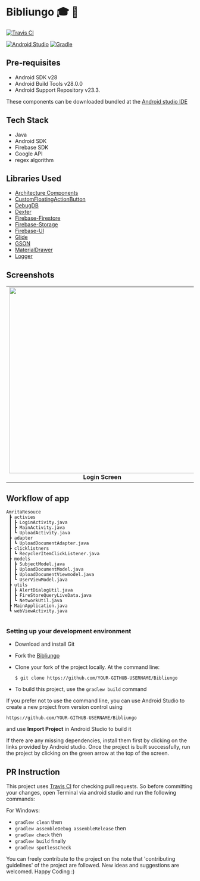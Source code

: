 
# Bibliungo :mortar_board: 📖

[![Travis CI](https://travis-ci.com/chromicle/AmritaResource.svg?branch=master)](https://travis-ci.com/chromicle/AmritaResource)

[![Android Studio](https://img.shields.io/badge/android%20studio-v3.4.1-blue.svg?cacheSeconds=2592000)](https://developer.android.com/studio/)
[![Gradle](https://img.shields.io/badge/gradle-v5.1.1-green.svg?cacheSeconds=2592000)](https://docs.gradle.org/5.1.1/release-notes.html)


## Pre-requisites

- Android SDK v28
- Android Build Tools v28.0.0
- Android Support Repository v23.3.

These components can be downloaded bundled at the [Android studio IDE](https://developer.android.com/studio)

## Tech Stack
- Java
- Android SDK
- Firebase SDK
- Google API
- regex algorithm

## Libraries Used
- [Architecture Components](https://developer.android.com/topic/libraries/architecture/)
- [CustomFloatingActionButton](https://github.com/robertlevonyan/customFloatingActionButton)
- [DebugDB](https://github.com/amitshekhariitbhu/Android-Debug-Database)
- [Dexter](https://github.com/Karumi/Dexter)
- [Firebase-Firestore](https://firebase.google.com/docs/firestore/)
- [Firebase-Storage](https://firebase.google.com/docs/storage/)
- [Firebase-UI](https://firebase.google.com/docs/auth/android/firebaseui)
- [Glide](https://github.com/bumptech/glide) 
- [GSON](https://github.com/google/gson)
- [MaterialDrawer](https://github.com/mikepenz/MaterialDrawer)
- [Logger](https://github.com/orhanobut/logger)


## Screenshots
<table>
     <tr>
          <td><img height="500" src="https://user-images.githubusercontent.com/48018942/69048369-4bcbc500-0a23-11ea-8c98-6e3fd3ead6d3.jpg" /><br /><center><b>Login Screen</b></center></td>
          <td><img height="500" src="https://user-images.githubusercontent.com/48018942/69048366-4b332e80-0a23-11ea-9abd-29606d90a058.jpg" /><br /><center><b>Main Screen</b></center></td>
          <td><img height="500" src="https://user-images.githubusercontent.com/48018942/69048367-4b332e80-0a23-11ea-943b-139033dd3a86.jpg" /><br /><center><b>Upload Document screen</b></center></td>
     </tr>
</table>


## Workflow of app

```
AmritaResouce
 ┣ activies
 ┃ ┣ LoginActivity.java
 ┃ ┣ MainActivity.java
 ┃ ┗ UploadActivity.java
 ┣ adapter
 ┃ ┗ UploadDocumentAdapter.java
 ┣ clicklistners
 ┃ ┗ RecyclerItemClickListener.java
 ┣ models
 ┃ ┣ SubjectModel.java
 ┃ ┣ UploadDocumentModel.java
 ┃ ┣ UploadDocumentViewmodel.java
 ┃ ┗ UserViewModel.java
 ┣ utils
 ┃ ┣ AlertDialogUtil.java
 ┃ ┣ FireStoreQueryLiveData.java
 ┃ ┗ NetworkUtil.java
 ┣ MainApplication.java
 ┗ webViewActivity.java
 
 ```

### Setting up your development environment

- Download and install Git

- Fork the [Bibliungo](https://github.com/Chromicle/AmritaResource)

- Clone your fork of the project locally. At the command line:
    ```
    $ git clone https://github.com/YOUR-GITHUB-USERNAME/Bibliungo
    ```
- To build this project, use the `gradlew build` command

If you prefer not to use the command line, you can use Android Studio to create a new project from version control using
```
https://github.com/YOUR-GITHUB-USERNAME/Bibliungo
```
and use **Import Project** in Android Studio to build it

If there are any missing dependencies, install them first by clicking on the links provided by Android studio. Once the project is built successfully, run the project by clicking on the green arrow at the top of the screen.

## PR Instruction

This project uses [Travis CI](https://travis-ci.org/Chromicle/AmritaResource) for checking pull requests. So before committing your changes, open Terminal via android studio and run the following commands:

For Windows:  
- `gradlew clean` then  
- `gradlew assembleDebug assembleRelease` then  
- `gradlew check` then
- `gradlew build` finally
- `gradlew spotlessCheck`


You can freely contribute to the project on the note that 'contributing guidelines' of the project are followed.
New ideas and suggestions are welcomed.
Happy Coding :)

